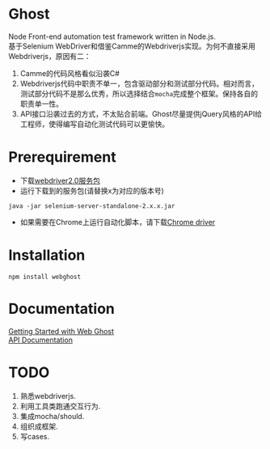 Ghost
========

Node Front-end automation test framework written in Node.js.  
基于Selenium WebDriver和借鉴Camme的Webdriverjs实现。为何不直接采用Webdriverjs，原因有二：  
1. Camme的代码风格看似沿袭C\#
2. Webdriverjs代码中职责不单一，包含驱动部分和测试部分代码。相对而言，测试部分代码不是那么优秀，所以选择结合`mocha`完成整个框架。保持各自的职责单一性。
3. API接口沿袭过去的方式，不太贴合前端。Ghost尽量提供jQuery风格的API给工程师，使得编写自动化测试代码可以更愉快。

# Prerequirement
- 下载[webdriver2.0服务包](http://code.google.com/p/selenium/downloads/detail?name=selenium-server-standalone-2.24.1.jar&can=2&q=)
- 运行下载到的服务包(请替换x为对应的版本号)  

```
java -jar selenium-server-standalone-2.x.x.jar
```
- 如果需要在Chrome上运行自动化脚本，请下载[Chrome driver](http://code.google.com/p/chromedriver/downloads/list)

# Installation
```
npm install webghost
```

# Documentation
[Getting Started with Web Ghost](https://github.com/TBEDP/ghost/blob/master/doc/getting_started.md)  
[API Documentation](https://github.com/TBEDP/ghost/blob/master/doc/APIs.md)  


# TODO
1. 熟悉webdriverjs.
2. 利用工具类跑通交互行为.
3. 集成mocha/should.
4. 组织成框架.
5. 写cases.